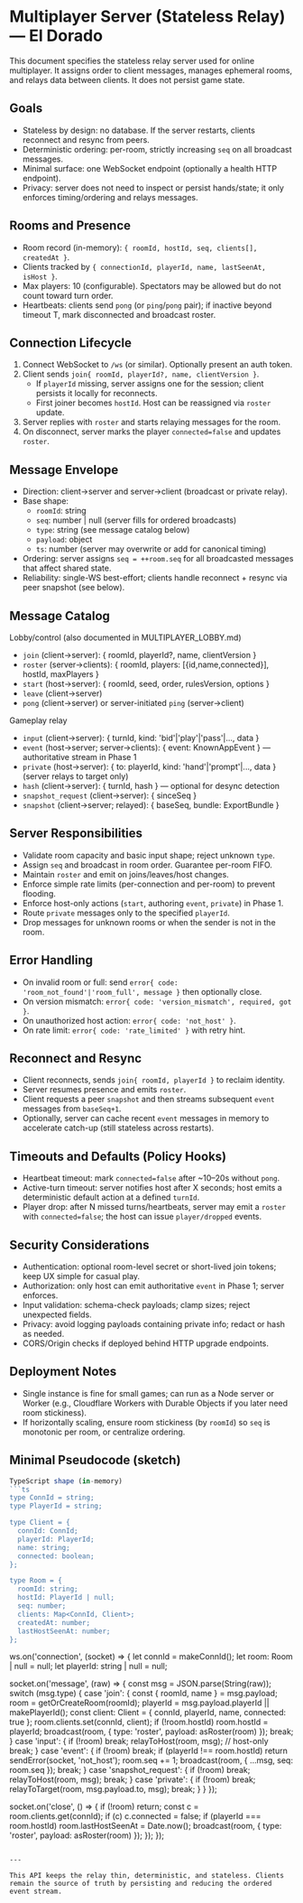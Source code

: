 # Multiplayer Server (Stateless Relay) — El Dorado

This document specifies the stateless relay server used for online multiplayer. It assigns order to client messages, manages ephemeral rooms, and relays data between clients. It does not persist game state.

## Goals

- Stateless by design: no database. If the server restarts, clients reconnect and resync from peers.
- Deterministic ordering: per-room, strictly increasing `seq` on all broadcast messages.
- Minimal surface: one WebSocket endpoint (optionally a health HTTP endpoint).
- Privacy: server does not need to inspect or persist hands/state; it only enforces timing/ordering and relays messages.

## Rooms and Presence

- Room record (in-memory): `{ roomId, hostId, seq, clients[], createdAt }`.
- Clients tracked by `{ connectionId, playerId, name, lastSeenAt, isHost }`.
- Max players: 10 (configurable). Spectators may be allowed but do not count toward turn order.
- Heartbeats: clients send `pong` (or `ping`/`pong` pair); if inactive beyond timeout T, mark disconnected and broadcast roster.

## Connection Lifecycle

1) Connect WebSocket to `/ws` (or similar). Optionally present an auth token.
2) Client sends `join{ roomId, playerId?, name, clientVersion }`.
   - If `playerId` missing, server assigns one for the session; client persists it locally for reconnects.
   - First joiner becomes `hostId`. Host can be reassigned via `roster` update.
3) Server replies with `roster` and starts relaying messages for the room.
4) On disconnect, server marks the player `connected=false` and updates `roster`.

## Message Envelope

- Direction: client→server and server→client (broadcast or private relay).
- Base shape:
  - `roomId`: string
  - `seq`: number | null (server fills for ordered broadcasts)
  - `type`: string (see message catalog below)
  - `payload`: object
  - `ts`: number (server may overwrite or add for canonical timing)
- Ordering: server assigns `seq = ++room.seq` for all broadcasted messages that affect shared state.
- Reliability: single-WS best-effort; clients handle reconnect + resync via peer snapshot (see below).

## Message Catalog

Lobby/control (also documented in MULTIPLAYER_LOBBY.md)
- `join` (client→server): { roomId, playerId?, name, clientVersion }
- `roster` (server→clients): { roomId, players: [{id,name,connected}], hostId, maxPlayers }
- `start` (host→server): { roomId, seed, order, rulesVersion, options }
- `leave` (client→server)
- `pong` (client→server) or server-initiated `ping` (server→client)

Gameplay relay
- `input` (client→server): { turnId, kind: 'bid'|'play'|'pass'|..., data }
- `event` (host→server; server→clients): { event: KnownAppEvent } — authoritative stream in Phase 1
- `private` (host→server): { to: playerId, kind: 'hand'|'prompt'|..., data } (server relays to target only)
- `hash` (client→server): { turnId, hash } — optional for desync detection
- `snapshot_request` (client→server): { sinceSeq }
- `snapshot` (client→server; relayed): { baseSeq, bundle: ExportBundle }

## Server Responsibilities

- Validate room capacity and basic input shape; reject unknown `type`.
- Assign `seq` and broadcast in room order. Guarantee per-room FIFO.
- Maintain `roster` and emit on joins/leaves/host changes.
- Enforce simple rate limits (per-connection and per-room) to prevent flooding.
- Enforce host-only actions (`start`, authoring `event`, `private`) in Phase 1.
- Route `private` messages only to the specified `playerId`.
- Drop messages for unknown rooms or when the sender is not in the room.

## Error Handling

- On invalid room or full: send `error{ code: 'room_not_found'|'room_full', message }` then optionally close.
- On version mismatch: `error{ code: 'version_mismatch', required, got }`.
- On unauthorized host action: `error{ code: 'not_host' }`.
- On rate limit: `error{ code: 'rate_limited' }` with retry hint.

## Reconnect and Resync

- Client reconnects, sends `join{ roomId, playerId }` to reclaim identity.
- Server resumes presence and emits `roster`.
- Client requests a peer `snapshot` and then streams subsequent `event` messages from `baseSeq+1`.
- Optionally, server can cache recent `event` messages in memory to accelerate catch-up (still stateless across restarts).

## Timeouts and Defaults (Policy Hooks)

- Heartbeat timeout: mark `connected=false` after ~10–20s without `pong`.
- Active-turn timeout: server notifies host after X seconds; host emits a deterministic default action at a defined `turnId`.
- Player drop: after N missed turns/heartbeats, server may emit a `roster` with `connected=false`; the host can issue `player/dropped` events.

## Security Considerations

- Authentication: optional room-level secret or short-lived join tokens; keep UX simple for casual play.
- Authorization: only host can emit authoritative `event` in Phase 1; server enforces.
- Input validation: schema-check payloads; clamp sizes; reject unexpected fields.
- Privacy: avoid logging payloads containing private info; redact or hash as needed.
- CORS/Origin checks if deployed behind HTTP upgrade endpoints.

## Deployment Notes

- Single instance is fine for small games; can run as a Node server or Worker (e.g., Cloudflare Workers with Durable Objects if you later need room stickiness).
- If horizontally scaling, ensure room stickiness (by `roomId`) so `seq` is monotonic per room, or centralize ordering.

## Minimal Pseudocode (sketch)

```ts
TypeScript shape (in-memory)
```ts
type ConnId = string;
type PlayerId = string;

type Client = {
  connId: ConnId;
  playerId: PlayerId;
  name: string;
  connected: boolean;
};

type Room = {
  roomId: string;
  hostId: PlayerId | null;
  seq: number;
  clients: Map<ConnId, Client>;
  createdAt: number;
  lastHostSeenAt: number;
};
```
ws.on('connection', (socket) => {
  let connId = makeConnId();
  let room: Room | null = null;
  let playerId: string | null = null;

  socket.on('message', (raw) => {
    const msg = JSON.parse(String(raw));
    switch (msg.type) {
      case 'join': {
        const { roomId, name } = msg.payload;
        room = getOrCreateRoom(roomId);
        playerId = msg.payload.playerId || makePlayerId();
        const client: Client = { connId, playerId, name, connected: true };
        room.clients.set(connId, client);
        if (!room.hostId) room.hostId = playerId;
        broadcast(room, { type: 'roster', payload: asRoster(room) });
        break;
      }
      case 'input': {
        if (!room) break;
        relayToHost(room, msg); // host-only
        break;
      }
      case 'event': {
        if (!room) break;
        if (playerId !== room.hostId) return sendError(socket, 'not_host');
        room.seq += 1;
        broadcast(room, { ...msg, seq: room.seq });
        break;
      }
      case 'snapshot_request': {
        if (!room) break;
        relayToHost(room, msg);
        break;
      }
      case 'private': {
        if (!room) break;
        relayToTarget(room, msg.payload.to, msg);
        break;
      }
    }
  });

  socket.on('close', () => {
    if (!room) return;
    const c = room.clients.get(connId);
    if (c) c.connected = false;
    if (playerId === room.hostId) room.lastHostSeenAt = Date.now();
    broadcast(room, { type: 'roster', payload: asRoster(room) });
  });
});
```

---

This API keeps the relay thin, deterministic, and stateless. Clients remain the source of truth by persisting and reducing the ordered event stream.
